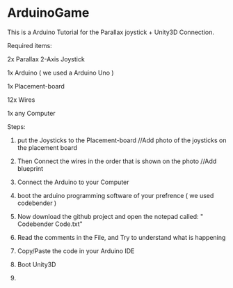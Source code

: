 # ArduinoGame

This is a Arduino Tutorial for the Parallax joystick + Unity3D Connection.

Required items:


2x 	Parallax 2-Axis Joystick

1x 	Arduino ( we used a Arduino Uno )

1x 	Placement-board 

12x 	Wires 

1x 	any Computer  

Steps:


1. put the Joysticks to the Placement-board 
//Add photo of the joysticks on the placement board

2. Then Connect the wires in the order that is shown on the photo
//Add blueprint

3. Connect the Arduino to your Computer

4. boot the arduino programming software of your prefrence ( we used codebender )

5. Now download the github project and open the notepad called: " Codebender Code.txt"

6. Read the comments in the File, and Try to understand what is happening

7. Copy/Paste the code in your Arduino IDE

8. Boot Unity3D

9. 
